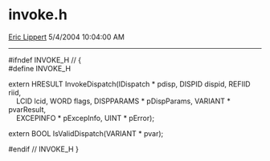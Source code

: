 <div id="page">

# invoke.h

[Eric Lippert](https://social.msdn.microsoft.com/profile/Eric%20Lippert) 5/4/2004 10:04:00 AM

-----

<div id="content">

\#ifndef INVOKE\_H // {  
\#define INVOKE\_H

extern HRESULT InvokeDispatch(IDispatch \* pdisp, DISPID dispid, REFIID riid,  
    LCID lcid, WORD flags, DISPPARAMS \* pDispParams, VARIANT \* pvarResult,  
    EXCEPINFO \* pExcepInfo, UINT \* pError);

extern BOOL IsValidDispatch(VARIANT \* pvar);

\#endif // INVOKE\_H }  

</div>

</div>

